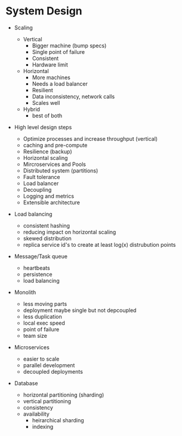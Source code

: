 
# System Design

- Scaling
  - Vertical
    - Bigger machine (bump specs)
    - Single point of failure
    - Consistent
    - Hardware limit
  - Horizontal
    - More machines
    - Needs a load balancer
    - Resilient
    - Data inconsistency, network calls
    - Scales well
  - Hybrid
    - best of both
 
 - High level design steps
    - Optimize processes and increase throughput (vertical)
    - caching and pre-compute
    - Resilience (backup)
    - Horizontal scaling
    - Mircroservices and Pools
    - Distributed system (partitions)
    - Fault tolerance
    - Load balancer
    - Decoupling
    - Logging and metrics
    - Extensible architecture
  
  - Load balancing
    - consistent hashing 
    - reducing impact on horizontal scaling
    - skewed distribution
    - replica service id's to create at least log(x) distrubution points

- Message/Task queue
  - heartbeats
  - persistence
  - load balancing

- Monolith
  - less moving parts
  - deployment maybe single but not depcoupled
  - less duplication
  - local exec speed
  - point of failure
  - team size
  
- Microservices
  - easier to scale
  - parallel development
  - decoupled deployments
  
- Database
  - horizontal partitioning (sharding)
  - vertical partitioning
  - consistency
  - availability
    - heirarchical sharding
    - indexing

